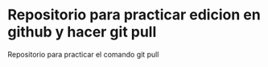 # Repositorio para practicar edicion en github y hacer git pull
Repositorio para practicar el comando git pull
